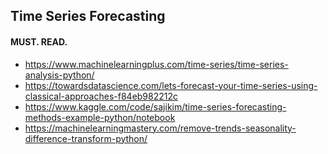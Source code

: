 ## Time Series Forecasting

#### MUST. READ.
- https://www.machinelearningplus.com/time-series/time-series-analysis-python/
- https://towardsdatascience.com/lets-forecast-your-time-series-using-classical-approaches-f84eb982212c
- https://www.kaggle.com/code/sajikim/time-series-forecasting-methods-example-python/notebook
- https://machinelearningmastery.com/remove-trends-seasonality-difference-transform-python/
